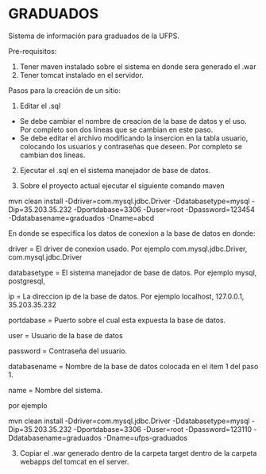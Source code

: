 # GRADUADOS
Sistema de información para graduados de la UFPS.

Pre-requisitos:

1. Tener maven instalado sobre el sistema en donde sera generado el .war
2. Tener tomcat instalado en el servidor.

Pasos para la creación de un sitio:

1. Editar el .sql
  
  * Se debe cambiar el nombre de creacion de la base de datos y el uso. Por completo son dos lineas que se cambian en este paso.
  * Se debe editar el archivo modificando la insercion en la tabla usuario, colocando los usuarios y contraseñas que deseen. Por         completo se cambian dos lineas.
  
2. Ejecutar el .sql en el sistema manejador de base de datos.

3. Sobre el proyecto actual ejecutar el siguiente comando maven

mvn clean install  -Ddriver=com.mysql.jdbc.Driver -Ddatabasetype=mysql -Dip=35.203.35.232 -Dportdabase=3306 -Duser=root -Dpassword=123454 -Ddatabasename=graduados -Dname=abcd 

En donde se especifica los datos de conexion a la base de datos en donde:

driver = El driver de conexion usado. Por ejemplo com.mysql.jdbc.Driver, com.mysql.jdbc.Driver

databasetype = El sistema manejador de base de datos. Por ejemplo mysql, postgresql,

ip = La direccion ip de la base de datos. Por ejemplo localhost, 127.0.0.1, 35.203.35.232

portdabase = Puerto sobre el cual esta expuesta la base de datos.

user = Usuario de la base de datos

password = Contraseña del usuario.

databasename = Nombre de la base de datos colocada en el item 1 del paso 1.

name = Nombre del sistema.

por ejemplo

mvn clean install  -Ddriver=com.mysql.jdbc.Driver -Ddatabasetype=mysql -Dip=35.203.35.232 -Dportdabase=3306 -Duser=root -Dpassword=123110 -Ddatabasename=graduados -Dname=ufps-graduados 



3. Copiar el .war generado dentro de la carpeta target dentro de la carpeta webapps del tomcat en el server.

